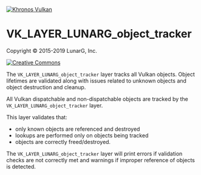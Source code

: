 <!-- markdownlint-disable MD041 -->
[![Khronos Vulkan][1]][2]

[1]: https://vulkan.lunarg.com/img/Vulkan_100px_Dec16.png "https://www.khronos.org/vulkan/"
[2]: https://www.khronos.org/vulkan/

# VK\_LAYER\_LUNARG\_object\_tracker
Copyright &copy; 2015-2019 LunarG, Inc.

[![Creative Commons][3]][4]

[3]: https://i.creativecommons.org/l/by-nd/4.0/88x31.png "Creative Commons License"
[4]: https://creativecommons.org/licenses/by-nd/4.0/

The `VK_LAYER_LUNARG_object_tracker` layer tracks all Vulkan objects. Object lifetimes are validated along with issues related to unknown objects and object destruction and cleanup.

All Vulkan dispatchable and non-dispatchable objects are tracked by the `VK_LAYER_LUNARG_object_tracker` layer.

This layer validates that:

- only known objects are referenced and destroyed
- lookups are performed only on objects being tracked
- objects are correctly freed/destroyed.

The `VK_LAYER_LUNARG_object_tracker` layer will print errors if validation checks are not correctly met and warnings if improper reference of objects is detected.
